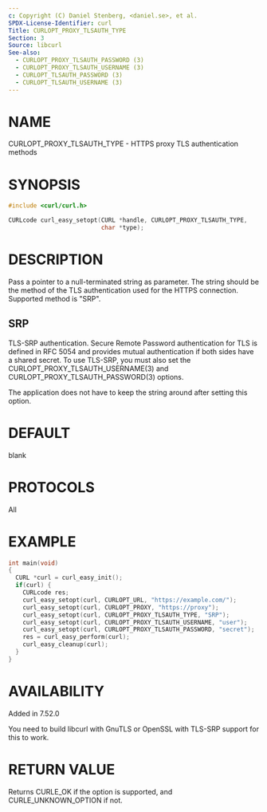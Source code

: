 ```yaml
---
c: Copyright (C) Daniel Stenberg, <daniel.se>, et al.
SPDX-License-Identifier: curl
Title: CURLOPT_PROXY_TLSAUTH_TYPE
Section: 3
Source: libcurl
See-also:
  - CURLOPT_PROXY_TLSAUTH_PASSWORD (3)
  - CURLOPT_PROXY_TLSAUTH_USERNAME (3)
  - CURLOPT_TLSAUTH_PASSWORD (3)
  - CURLOPT_TLSAUTH_USERNAME (3)
---
```


# NAME

CURLOPT_PROXY_TLSAUTH_TYPE - HTTPS proxy TLS authentication methods

# SYNOPSIS

~~~c
#include <curl/curl.h>

CURLcode curl_easy_setopt(CURL *handle, CURLOPT_PROXY_TLSAUTH_TYPE,
                          char *type);
~~~

# DESCRIPTION

Pass a pointer to a null-terminated string as parameter. The string should be
the method of the TLS authentication used for the HTTPS connection. Supported
method is "SRP".

## SRP

TLS-SRP authentication. Secure Remote Password authentication for TLS is
defined in RFC 5054 and provides mutual authentication if both sides have a
shared secret. To use TLS-SRP, you must also set the
CURLOPT_PROXY_TLSAUTH_USERNAME(3) and
CURLOPT_PROXY_TLSAUTH_PASSWORD(3) options.

The application does not have to keep the string around after setting this
option.

# DEFAULT

blank

# PROTOCOLS

All

# EXAMPLE

~~~c
int main(void)
{
  CURL *curl = curl_easy_init();
  if(curl) {
    CURLcode res;
    curl_easy_setopt(curl, CURLOPT_URL, "https://example.com/");
    curl_easy_setopt(curl, CURLOPT_PROXY, "https://proxy");
    curl_easy_setopt(curl, CURLOPT_PROXY_TLSAUTH_TYPE, "SRP");
    curl_easy_setopt(curl, CURLOPT_PROXY_TLSAUTH_USERNAME, "user");
    curl_easy_setopt(curl, CURLOPT_PROXY_TLSAUTH_PASSWORD, "secret");
    res = curl_easy_perform(curl);
    curl_easy_cleanup(curl);
  }
}
~~~

# AVAILABILITY

Added in 7.52.0

You need to build libcurl with GnuTLS or OpenSSL with TLS-SRP support for this
to work.

# RETURN VALUE

Returns CURLE_OK if the option is supported, and CURLE_UNKNOWN_OPTION if not.

